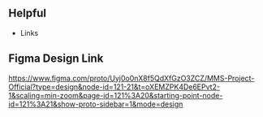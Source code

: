 ## Helpful
- Links

## Figma Design Link
https://www.figma.com/proto/Uyj0o0nX8f5QdXfGzO3ZCZ/MMS-Project-Official?type=design&node-id=121-21&t=oXEMZPK4De6EPvt2-1&scaling=min-zoom&page-id=121%3A20&starting-point-node-id=121%3A21&show-proto-sidebar=1&mode=design
